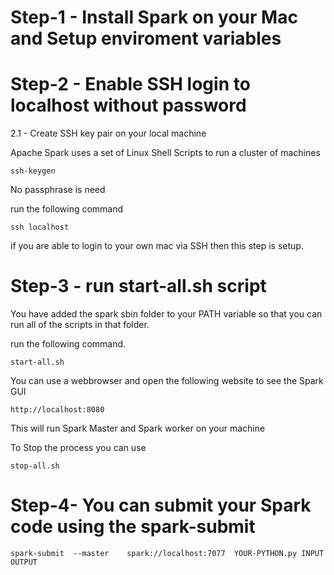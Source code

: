 
# Step-1 - Install Spark on your Mac and Setup enviroment variables 


# Step-2 - Enable SSH login to localhost without password 

2.1 - Create SSH key pair on your local machine 

Apache Spark uses a set of Linux Shell Scripts to run a cluster of machines 


```ssh-keygen```

No passphrase is need 

run the following command 

```ssh localhost```

if you are able to login to your own mac via SSH then this step is setup. 


# Step-3 - run start-all.sh script 

You have added the spark sbin folder to your PATH variable so that you can run all of the scripts in that folder. 

run the following command. 

```start-all.sh``` 


You can use a webbrowser and open the following website to see the Spark GUI 

```http://localhost:8080```

This will run Spark Master and Spark worker on your machine 

To Stop the process you can use 


```stop-all.sh```  


# Step-4- You can submit your Spark code using the spark-submit 



```spark-submit  --master    spark://localhost:7077  YOUR-PYTHON.py INPUT OUTPUT```




